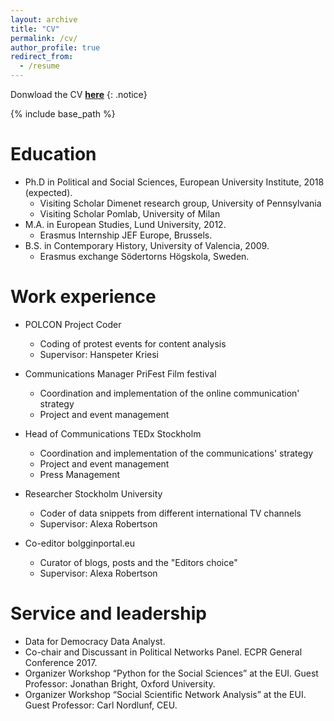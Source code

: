 ```yaml
---
layout: archive
title: "CV"
permalink: /cv/
author_profile: true
redirect_from:
  - /resume
---
```


Donwload the CV **[here](jaruizso.github.io/files/Javier_Ruiz-Soler_September_2017.pdf)**
{: .notice}

{% include base_path %}

Education
======
* Ph.D in Political and Social Sciences, European University Institute, 2018 (expected).
	- Visiting Scholar Dimenet research group, University of Pennsylvania
	- Visiting Scholar Pomlab, University of Milan
* M.A. in European Studies, Lund University, 2012.
	- Erasmus Internship JEF Europe, Brussels.
* B.S. in Contemporary History, University of Valencia, 2009.
	- Erasmus exchange Södertorns Högskola, Sweden.
 
  
   
   
Work experience
======
* POLCON Project Coder
  * Coding of protest events for content analysis
  * Supervisor: Hanspeter Kriesi
 
 
* Communications Manager PriFest Film festival
  * Coordination and implementation of the online communication' strategy
  * Project and event management
 
 
* Head of Communications TEDx Stockholm
  * Coordination and implementation of the communications' strategy
  * Project and event management
  * Press Management
 
    
* Researcher Stockholm University
  * Coder of data snippets from different international TV channels
  * Supervisor: Alexa Robertson
 
  
* Co-editor bolgginportal.eu
  * Curator of blogs, posts and the "Editors choice"
  * Supervisor: Alexa Robertson 
 
  
   
  
Service and leadership
======
* Data for Democracy Data Analyst.
* Co-chair and Discussant in Political Networks Panel. ECPR General Conference 2017.
* Organizer Workshop “Python for the Social Sciences” at the EUI. Guest Professor: Jonathan Bright, Oxford University.
* Organizer Workshop “Social Scientific Network Analysis” at the EUI. Guest Professor: Carl Nordlunf, CEU.
